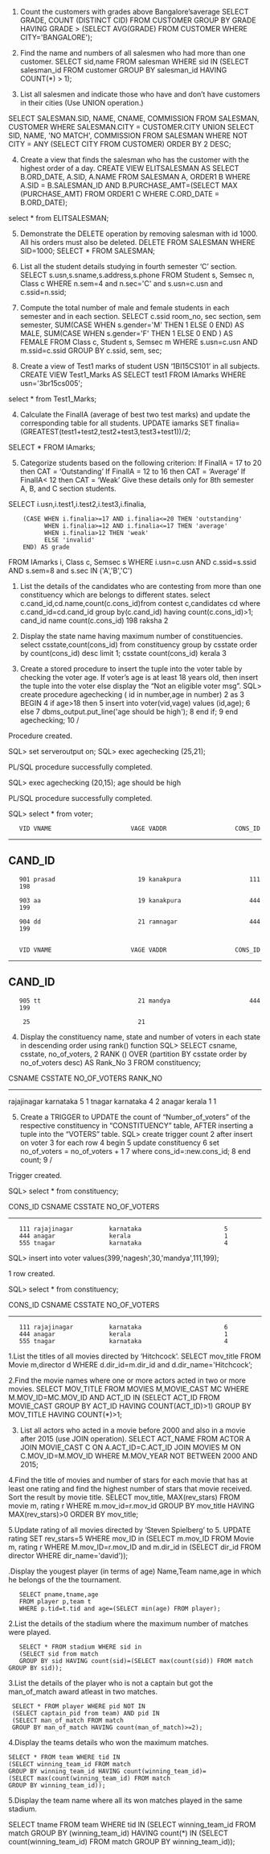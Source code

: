 

1. Count the customers with grades above Bangalore’saverage
SELECT GRADE, COUNT (DISTINCT CID) FROM
CUSTOMER
GROUP BY GRADE
HAVING GRADE > (SELECT AVG(GRADE)
FROM CUSTOMER
WHERE CITY='BANGALORE');

2. Find the name and numbers of all salesmen who had more than one customer.
SELECT sid,name
  FROM salesman
  WHERE sid IN (SELECT salesman_id
                          FROM customer
                          GROUP BY salesman_id
                          HAVING COUNT(*) > 1);              

3. List all salesmen and indicate those who have and don’t have customers in their cities (Use UNION operation.)

SELECT SALESMAN.SID, NAME, CNAME, COMMISSION FROM
SALESMAN, CUSTOMER
WHERE SALESMAN.CITY = CUSTOMER.CITY
UNION
SELECT SID, NAME, 'NO MATCH', COMMISSION
FROM SALESMAN
WHERE NOT CITY = ANY
(SELECT CITY
FROM CUSTOMER)
ORDER BY 2 DESC;


4. Create a view that finds the salesman who has the customer with the highest order of a day.
CREATE VIEW ELITSALESMAN AS
SELECT B.ORD_DATE, A.SID, A.NAME FROM
SALESMAN A, ORDER1 B
WHERE A.SID = B.SALESMAN_ID
AND B.PURCHASE_AMT=(SELECT MAX (PURCHASE_AMT)
FROM ORDER1 C
WHERE C.ORD_DATE = B.ORD_DATE);

select * from ELITSALESMAN;


5. Demonstrate the DELETE operation by removing salesman with id 1000. All his orders
must also be deleted.
DELETE FROM SALESMAN WHERE SID=1000;
SELECT * FROM SALESMAN;



1.	List all the student details studying in fourth semester ‘C’ section.
SELECT s.usn,s.sname,s.address,s.phone
FROM Student s, Semsec n, Class c
WHERE n.sem=4 and n.sec='C' and s.usn=c.usn and c.ssid=n.ssid;



2.	Compute the total number of male and female students in each semester and in each section.
SELECT c.ssid room_no, sec section, sem semester,
			SUM(CASE WHEN s.gender='M' THEN 1 ELSE 0 END) AS MALE,
			SUM(CASE WHEN s.gender='F' THEN 1 ELSE 0 END ) AS FEMALE
FROM Class c, Student s, Semsec m
WHERE s.usn=c.usn AND m.ssid=c.ssid GROUP BY c.ssid, sem, sec;



3.	Create a view of Test1 marks of student USN ‘1BI15CS101’ in all subjects.
CREATE VIEW Test1_Marks AS
SELECT test1 FROM IAmarks WHERE usn='3br15cs005';

select * from Test1_Marks;



4.	Calculate the FinalIA (average of best two test marks) and update the corresponding table for all students.
UPDATE iamarks SET finalia= (GREATEST(test1+test2,test2+test3,test3+test1))/2; 

SELECT * FROM IAmarks;




5.	Categorize students based on the following criterion:
If FinalIA = 17 to 20 then CAT = ‘Outstanding’ If FinalIA = 12 to 16 then CAT = ‘Average’
If FinalIA< 12 then CAT = ‘Weak’
Give these details only for 8th semester A, B, and C section students.

SELECT i.usn,i.test1,i.test2,i.test3,i.finalia,

		(CASE WHEN i.finalia>=17 AND i.finalia<=20 THEN 'outstanding' 
		      WHEN i.finalia>=12 AND i.finalia<=17 THEN 'average' 
		      WHEN i.finalia>12 THEN 'weak'
		      ELSE 'invalid'
		END) AS grade

FROM IAmarks i, Class c, Semsec s
WHERE i.usn=c.usn AND c.ssid=s.ssid AND s.sem=8 and s.sec IN ('A','B','C')




1. List the details of the candidates who are contesting from more than one constituency which are belongs to different states.
select c.cand_id,cd.name,count(c.cons_id)from contest c,candidates cd where
c.cand_id=cd.cand_id group by(c.cand_id) having count(c.cons_id)>1;
cand_id	name	count(c.cons_id)
198	raksha	2

2. Display the state name having maximum number of constituencies.
select csstate,count(cons_id) from constituency group by csstate order by
count(cons_id) desc limit 1;
csstate	count(cons_id)
kerala	3

3. Create a stored procedure to insert the tuple into the voter table by checking the voter age. If
voter’s age is at least 18 years old, then insert the tuple into the voter else display the “Not
an eligible voter msg”.
SQL> create   procedure agechecking ( id in number,age in number)
  2  as
  3  BEGIN
  4  if age>18 then
  5  insert into voter(vid,vage) values (id,age);
  6  else
  7  dbms_output.put_line('age should be high');
  8  end if;
  9  end agechecking;
 10  /

Procedure created.

SQL> set serveroutput on;
SQL> exec agechecking (25,21);

PL/SQL procedure successfully completed.

SQL> exec agechecking (20,15);
age should be high

PL/SQL procedure successfully completed.

SQL> select * from voter;

       VID VNAME                      VAGE VADDR                   CONS_ID
---------- -------------------- ---------- -------------------- ----------
   CAND_ID
----------
       901 prasad                       19 kanakpura                   111
       198

       903 aa                           19 kanakpura                   444
       199

       904 dd                           21 ramnagar                    444
       199


       VID VNAME                      VAGE VADDR                   CONS_ID
---------- -------------------- ---------- -------------------- ----------
   CAND_ID
----------
       905 tt                           21 mandya                      444
       199

        25                              21



4. Display the constituency name, state and number of voters in each state in descending
order using rank() function
SQL> SELECT csname, csstate, no_of_voters,
  2  RANK () OVER (partition BY csstate order by no_of_voters desc) AS Rank_No
  3  FROM constituency;

CSNAME               CSSTATE              NO_OF_VOTERS    RANK_NO
-------------------- -------------------- ------------ ----------
rajajinagar          karnataka                       5          1
tnagar               karnataka                       4          2
anagar               kerala                          1          1


5. Create a TRIGGER to UPDATE the count of “Number_of_voters” of the respective
constituency in “CONSTITUENCY” table, AFTER inserting a tuple into the “VOTERS”
table.
SQL> create  trigger count
  2  after insert on voter
  3  for each row
  4  begin
  5  update constituency
  6  set no_of_voters = no_of_voters + 1
  7  where cons_id=:new.cons_id;
  8  end count;
  9  /

Trigger created.

SQL> select * from constituency;

   CONS_ID CSNAME               CSSTATE              NO_OF_VOTERS
---------- -------------------- -------------------- ------------
       111 rajajinagar          karnataka                       5
       444 anagar               kerala                          1
       555 tnagar               karnataka                       4

SQL> insert into voter values(399,'nagesh',30,'mandya',111,199);

1 row created.

SQL> select * from constituency;

   CONS_ID CSNAME               CSSTATE              NO_OF_VOTERS
---------- -------------------- -------------------- ------------
       111 rajajinagar          karnataka                       6
       444 anagar               kerala                          1
       555 tnagar               karnataka                       4



1.List the titles of all movies directed by ‘Hitchcock’.
SELECT mov_title
FROM Movie m,director d
WHERE d.dir_id=m.dir_id and d.dir_name='Hitchcock’;

2.Find the movie names where one or more actors acted in two or more movies. 
SELECT MOV_TITLE
FROM MOVIES M,MOVIE_CAST MC
WHERE M.MOV_ID=MC.MOV_ID AND ACT_ID IN (SELECT ACT_ID
FROM MOVIE_CAST GROUP BY ACT_ID
HAVING COUNT(ACT_ID)>1)
GROUP BY MOV_TITLE
HAVING COUNT(*)>1;

3. List all actors who acted in a movie before 2000 and also in a movie after 2015 (use JOIN operation).
SELECT ACT_NAME
FROM ACTOR A
JOIN MOVIE_CAST C
ON A.ACT_ID=C.ACT_ID
JOIN MOVIES M
ON C.MOV_ID=M.MOV_ID
WHERE M.MOV_YEAR NOT BETWEEN 2000 AND 2015;

4.Find the title of movies and number of stars for each movie that has at least one rating and find the highest number of stars that movie received. Sort the result by movie title.
SELECT mov_title, MAX(rev_stars)
FROM movie m, rating r WHERE m.mov_id=r.mov_id
GROUP BY mov_title
HAVING MAX(rev_stars)>0
ORDER BY mov_title;


5.Update rating of all movies directed by ‘Steven Spielberg’ to 5.
UPDATE rating SET rev_stars=5
WHERE mov_ID in (SELECT m.mov_ID
FROM Movie m, rating r
WHERE M.mov_ID=r.mov_ID and m.dir_id in (SELECT dir_id FROM director
WHERE dir_name='david'));




.Display the yougest player (in terms of age) Name,Team name,age in which he belongs of the the tournament.

       SELECT pname,tname,age
       FROM player p,team t
       WHERE p.tid=t.tid and age=(SELECT min(age) FROM player);


2.List the details of the stadium where the maximum number of matches were played.
     
       SELECT * FROM stadium WHERE sid in
       (SELECT sid from match 
       GROUP BY sid HAVING count(sid)=(SELECT max(count(sid)) FROM match GROUP BY sid));


3.List the details of the player who is not a captain but got the man_of_match award atleast in two matches.
    
     SELECT * FROM player WHERE pid NOT IN
     (SELECT captain_pid from team) AND pid IN
     (SELECT man_of_match FROM match 
     GROUP BY man_of_match HAVING count(man_of_match)>=2);

4.Display the teams details who won the maximum matches.

    SELECT * FROM team WHERE tid IN
    (SELECT winning_team_id FROM match
    GROUP BY winning_team_id HAVING count(winning_team_id)=
    (SELECT max(count(winning_team_id) FROM match
    GROUP BY winning_team_id));

5.Display the team name where all its won matches played in the same stadium.

   SELECT tname FROM team WHERE tid IN
   (SELECT winning_team_id FROM match 
   GROUP BY (winning_team_id) HAVING count(*) IN
   (SELECT count(winning_team_id) FROM match 
   GROUP BY winning_team_id));
   
